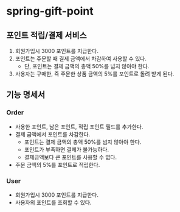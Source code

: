# spring-gift-point

## 포인트 적립/결제 서비스

1. 회원가입시 3000 포인트를 지급한다.
2. 포인트는 주문할 때 결제 금액에서 차감하여 사용할 수 있다.
    - 단, 포인트는 결제 금액의 총액 50%를 넘지 않아야 한다.
3. 사용자는 구매한, 즉 주문한 상품 금액의 5%를 포인트로 돌려 받게 된다.

## 기능 명세서

### Order

- 사용한 포인트, 남은 포인트, 적립 포인트 필드를 추가한다.
- 결제 금액에서 포인트를 차감한다.
    - 포인트는 결제 금액의 총액 50%를 넘지 않아야 한다.
    - 포인트가 부족하면 결제가 불가능하다.
    - 결제금액보다 큰 포인트를 사용할 수 없다.
- 주문 금액의 5%를 포인트로 적립한다.

### User

- 회원가입시 3000 포인트를 지급한다.
- 사용자의 포인트를 조회할 수 있다.